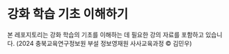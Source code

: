 # 강화 학습 기초 이해하기

본 레포지토리는 강화 학습의 기초를 이해하는 데 필요한 강의 자료를 포함하고 있습니다.
(2024 충북교육연구정보원 부설 정보영재원 사사교육과정 &copy; 김민우)
